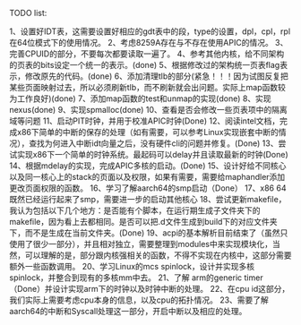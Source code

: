 TODO list:

1、设置好IDT表，这需要设置好相应的gdt表中的段，type的设置，dpl，cpl，rpl在64位模式下的使用情况。
2、考虑8259A存在与不存在使用APIC的情况。
3、完善CPUID的部分，不要每次都要读取一遍了。
4、参考其他内核，给不同架构的页表的bits设定一个统一的表示。(done)
5、根据修改过的架构统一页表flag表示，修改原先的代码。(done)
6、添加清理tlb的部分(紧急！！！因为试图反复把某些页面映射过去，所以必须刷新tlb，而不刷新就会出问题。实际上map函数较为工作良好)(done)
7、添加map函数的test和unmap的实现(done)
8、实现nexus(done)
9、实现spmalloc(done)
10、查看是否会修改一些页表项中的隔离域等问题
11、启动PIT时钟，并用于校准APIC时钟(Done)
12、阅读intel文档，完成x86下简单的中断的保存的处理（如有需要，可以参考Linux实现嵌套中断的情况），查找为何进入中断idt向量之后，没有硬件cli的问题并修复。(Done)
13、尝试实现x86下一个简单的时钟系统。最起码可以delay并且读取最新的时钟(Done)
14、根据mdelay的实现，完成APIC多核的启动。(Done)
15、设计好给不同核心以及同一核心上的stack的页面以及权限，如果有需要，需要给maphandler添加更改页面权限的函数。
16、学习了解aarch64的smp启动（Done）
17、x86 64既然已经运行起来了smp，需要进一步的启动其他核心
18、尝试更新makefile，我认为包括以下几个地方：是否能有个脚本，在运行期生成子文件夹下的makefile，因为看上去都相同。是否可以把.d文件生成到build下的对应文件夹下，而不是生成在当前文件夹。(Done)
19、acpi的基本解析目前结束了（虽然只使用了很少一部分），并且相对独立，需要整理到modules中来实现模块化，当然，可以理解的是，部分跟内核强相关的函数，不得不实现在内核中，这部分需要额外一些函数调用。
20、学习Linux的mcs spinlock，设计并实现多核spinlock，并整合到现有的多核mm中去。
21、了解 arm的generic timer（Done）并设计实现arm下的时钟以及时钟中断的处理。
22、在cpu id这部分，我们实际上需要考虑cpu本身的信息，以及cpu的拓扑情况。
23、需要了解aarch64的中断和Syscall处理这一部分，开启中断以及相应的处理。